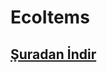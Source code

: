 # EcoItems

## [Şuradan İndir](https://www.spigotmc.org/resources/1-16-1-17-%E2%9A%A1-ecoitems-%E2%9C%A8-custom-crafting-and-items-%E2%9C%85-easy-advanced-powerful.94664/)

